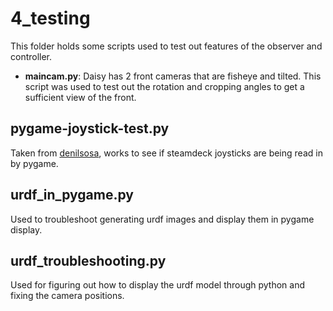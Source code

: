 # 4_testing

This folder holds some scripts used to test out features of the observer and controller. 

* **maincam.py**: Daisy has 2 front cameras that are fisheye and tilted. This script was used to test out the rotation and cropping angles to get a sufficient view of the front.

## pygame-joystick-test.py
Taken from [denilsosa]([#thisll-be-a-helpful-section-about-the-greek-letter-Θ](https://github.com/denilsonsa/pygame-joystick-test)), works to see if steamdeck joysticks are being read in by pygame.

## urdf_in_pygame.py
Used to troubleshoot generating urdf images and display them in pygame display.

## urdf_troubleshooting.py
Used for figuring out how to display the urdf model through python and fixing the camera positions. 
